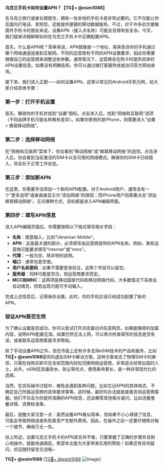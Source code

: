 **乌克兰手机卡如何设置APN？【TG💪+ @esim1088】**

在乌克兰旅行或者长期居住，拥有一张本地的手机卡是非常必要的。它不仅能让你在国内打电话、发短信，还能提供便捷的移动数据服务。不过，对于许多初次接触国外手机卡的朋友来说，设置APN（接入点名称）可能会显得有些复杂。今天，我们就来详细聊聊如何在乌克兰手机卡中正确配置APN。

首先，什么是APN呢？简单来说，APN就像是一个地址，用来告诉你的手机通过哪个网络通道连接到互联网。不同的运营商有不同的APN设置要求，因此你需要根据自己的运营商来调整这些参数。通常情况下，运营商会在购卡时提供具体的APN设置信息。如果没有明确告知，你可以通过拨打客服热线或访问官方网站查询。

接下来，我们进入正题——如何设置APN。这里以常见的Android手机为例，给大家介绍具体步骤：

### 第一步：打开手机设置
首先，解锁你的手机并找到“设置”图标。点击进入后，找到“网络和互联网”选项（不同品牌手机可能名称略有差异）。如果你使用的是iPhone，则需要进入“设置 > 蜂窝移动网络”。

### 第二步：选择移动网络
在“网络和互联网”菜单下，你会看到“移动网络”或“蜂窝移动网络”的选项。点击进入后，你会看到当前激活的SIM卡以及可用的网络模式。确保你的SIM卡已经插入，并且处于正常工作状态。

### 第三步：添加新APN
在这里，你需要手动添加一个新的APN配置。对于Android用户，通常会有一个“更多选项”或者直接显示为“添加网络”的按钮；而iPhone用户则需要点击“添加蜂窝移动网络”。无论哪种方式，目标都是进入APN编辑界面。

### 第四步：填写APN信息
进入APN编辑页面后，你需要按照以下格式填写相关字段：
- **名称**：随意输入，比如“Ukrainian Mobile”。
- **APN**：这是最关键的部分，必须填写由运营商提供的APN名称。例如，某些运营商可能要求填写“internet”或“mms”。
- **代理**：一般为空，除非特别说明。
- **端口**：通常也是空值。
- **用户名和密码**：如果不需要登录验证，这两个字段可以留空。
- **服务器**：同样可能是空白，视运营商要求而定。
- **MCC和MNC**：这两项是移动国家代码和移动网络代码，大多数情况下系统会自动填充，但若出现问题可手动输入。

完成上述信息后，记得保存设置。此时，你的手机应该已经成功配置了新的APN。

### 验证APN是否生效
为了确认设置是否成功，你可以尝试打开浏览器访问任意网页。如果能够顺利加载内容，说明APN配置无误。如果仍然无法上网，可以再次检查填写的信息是否有误，或者联系运营商客服寻求帮助。

除了手动设置APN之外，现在市面上还有许多支持eSIM技术的产品和服务，比如**TG💪+ @esim1088**提供的虚拟SIM卡解决方案。这种方案省去了物理SIM卡的麻烦，只需在线购买即可在全球范围内轻松切换网络运营商，非常适合经常出国的人士。此外，eSIM还具备防水、防尘等优点，使用寿命更长，是一种非常现代化的选择。

当然，在实际操作过程中，难免会遇到各种问题。比如忘记APN的具体格式、不确定自己所属运营商的具体要求等等。这时候，最好的办法就是直接咨询运营商客服。他们不仅会为你提供准确的APN信息，还会解答其他相关疑问，比如流量套餐详情、资费标准等。

最后，提醒大家注意一点：虽然设置APN看似简单，但如果不小心填错了信息，可能会导致网络连接失败甚至产生额外费用。因此，在操作之前一定要仔细核对每一个细节，确保万无一失。

综上所述，设置乌克兰手机卡的APN其实并不难，只要掌握了正确的步骤并且耐心地操作，就能快速搞定。希望本文能为大家带来实用的帮助！如果还有任何疑问，欢迎随时留言交流哦~

**TG💪+ @esim1088** [[TG💪+ @esim1088](https://t.me/s/esim1088) ![Image](https://i.postimg.cc/4NQfJmqS/Snipaste-2025-05-13-00-14-12.png)]